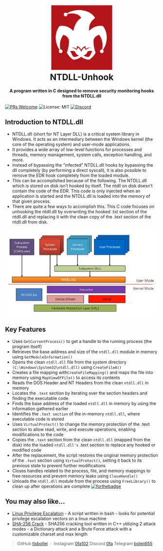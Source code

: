 
<h1 align="center">
  <br>
  <img src=https://raw.githubusercontent.com/tlsbollei/NTDLL-Unhook/refs/heads/main/imgs/mnamom.png alt="Linux Peas" width="200"></a>
  <br>
  NTDLL-Unhook
  <br>
</h1>

<h4 align="center">A program written in C designed to remove security monitoring hooks from the NTDLL.dll <a href="http://electron.atom.io" target="_blank"></a></h4>

[![PRs Welcome](https://img.shields.io/badge/PRs-welcome-brightgreen.svg?style=flat-square)](https://makeapullrequest.com)
![License: MIT](https://img.shields.io/badge/License-MIT-yellow.svg?style=flat-square)
[![Discord](https://img.shields.io/badge/Discord-7289DA?style=flat-square&logo=discord&logoColor=white)](https://discord.gg/MqqPYJ2s)
## Introduction to NTDLL.dll
* NTDLL.dll (short for NT Layer DLL) is a critical system library in Windows. It acts as an intermediary between the Windows kernel (the core of the operating system) and user-mode applications. 
* It provides a wide array of low-level functions for processes and threads, memory management, system calls, exception handling, and more.
* Instead of bypassing the “infected” NTDLL.dll hooks by bypassing the dll completely (by performing a direct syscall), It is also possible to remove the EDR hook completely from the loaded module.
* This can be accomplished because of the following. The NTDLL.dll which is stored on disk isn’t hooked by itself. The ntdll on disk doesn’t contain the code of the EDR. This code is only injected when an application is started and the NTDLL.dll is loaded into the memory of that given process.
* There are quite a few ways to accomplish this. This C code focuses on unhooking the ntdll.dll by overwriting the hooked .txt section of the ntdll.dll and replacing it with the clean copy of the .text section of the ntdll.dll from disk.


![screenshot](https://raw.githubusercontent.com/tlsbollei/NTDLL-Unhook/refs/heads/main/imgs/ntdll.png)




## Key Features
* Uses ```GetCurrentProcess()``` to get a handle to the running process (the program itself)
* Retrieves the base address and size of the ```ntdll.dll``` module in memory using ```GetModuleInformation()```
* Opens the clean ```ntdll.dll``` file from the system directory ```(C:\Windows\System32\ntdll.dll)``` using ```CreateFileA()```
* Creates a file mapping with```CreateFileMapping()``` and maps the file into memory using ```MapViewOfFile()``` to access its contents
* Reads the DOS Header and NT Headers from the clean ```ntdll.dll``` in memory
* Locates the ```.text``` section by iterating over the section headers and finding the executable code
* Finds the base address of the loaded ```ntdll.dll``` in memory by using the information gathered earlier
* Identifies the ```.text section``` of the in-memory ```ntdll.dll```, where executable code is stored
* Uses ```VirtualProtect()``` to change the memory protection of the .text section to allow read, write, and execute operations, enabling modifications to the code
* Copies the ```.text``` section from the clean ```ntdll.dll``` (mapped from the disk) into the loaded ```ntdll.dll's``` .text section to replace any hooked or modified code
* After the replacement, the script restores the original memory protection of the ```.text``` section using ```VirtualProtect()```, setting it back to its previous state to prevent further modifications
* Closes handles related to the process, file, and memory mappings to free resources and prevent memory leaks using ```CloseHandle()```
* Unloads the ```ntdll.dll``` module from the process using ```FreeLibrary()``` to clean up after operations are complete
 [![forthebadge](https://forthebadge.com/images/featured/featured-oooo-kill-em.svg)](https://forthebadge.com)


## You may also like...
- [Linux Privilege Escalation](https://github.com/tlsbollei/peas) - A script written in bash - looks for potential privilege escalation vectors on a linux machine
- [SHA-256 Crack](https://github.com/tlsbollei/sha256crack) - SHA256 cracking tool written in C++ utilizing 2 attack modes - a Dictionary attack and a Brute Force attack with a customizable charset and max length


> GitHub [tlsbollei](https://github.com/tlsbollei) &nbsp;&middot;&nbsp;
> Instagram [0fa102](https://www.instagram.com/0fa102/)
> Discord [0fa](https://discord.com/channels/@me)
> Telegram [boleii655](https://t.me/boleii655)
